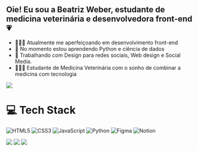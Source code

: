 ## Oie! Eu sou a Beatriz Weber, estudante de medicina veterinária e desenvolvedora front-end 💗

- 👩🏻‍💻 Atualmente me aperfeiçoando em desenvolvimento front-end
- 💭 No momento estou aprendendo Python e ciência de dados
- 🎨 Trabalhando com Design para redes sociais, Web design e Social Media.
- 👩🏻‍🎓 Estudante de Medicina Veterinária com o sonho de combinar a medicina com tecnologia



<!-- GitHub stats from https://github.com/anuraghazra/github-readme-stats -->
![](https://github-readme-stats.vercel.app/api?username=beawebers&theme=radical&hide_border=false&include_all_commits=true&count_private=true)<br/>


# 💻 Tech Stack
<!-- Badges from https://github.com/Ileriayo/markdown-badges -->
![HTML5](https://img.shields.io/badge/html5-%23E34F26.svg?style=for-the-badge&logo=html5&logoColor=white)
![CSS3](https://img.shields.io/badge/css3-%231572B6.svg?style=for-the-badge&logo=css3&logoColor=white)
![JavaScript](https://img.shields.io/badge/javascript-%23323330.svg?style=for-the-badge&logo=javascript&logoColor=%23F7DF1E)
![Python](https://img.shields.io/badge/python-3670A0?style=for-the-badge&logo=python&logoColor=ffdd54)
![Figma](https://img.shields.io/badge/figma-%23F24E1E.svg?style=for-the-badge&logo=figma&logoColor=white)
![Notion](https://img.shields.io/badge/Notion-%23000000.svg?style=for-the-badge&logo=notion&logoColor=white)
 
<div> 
  <a href="https://www.instagram.com/beawebers/" target="_blank"><img src="https://img.shields.io/badge/-Instagram-%23E4405F?style=for-the-badge&logo=instagram&logoColor=white" target="_blank"></a>
  <a href = "mailto:btrizws@gmail.com"><img src="https://img.shields.io/badge/-Gmail-%23333?style=for-the-badge&logo=gmail&logoColor=white" target="_blank"></a>
  <a href="https://www.linkedin.com/in/beatriz-weber-6723bb2b2/" target="_blank"><img src="https://img.shields.io/badge/-LinkedIn-%230077B5?style=for-the-badge&logo=linkedin&logoColor=white" target="_blank"></a> 
  
</div>
